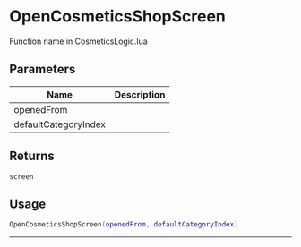# OpenCosmeticsShopScreen

Function name in CosmeticsLogic.lua

## Parameters

| Name                 | Description |
| -------------------- | ----------- |
| openedFrom           |             |
| defaultCategoryIndex |             |

## Returns

`screen`

## Usage

```lua
OpenCosmeticsShopScreen(openedFrom, defaultCategoryIndex)
```

---
